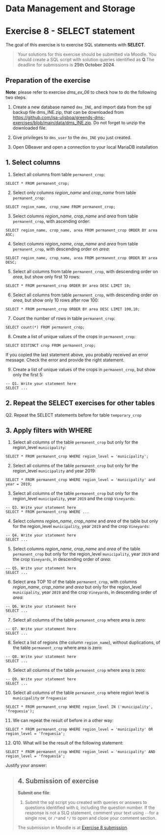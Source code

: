 # Data Management and Storage

# Exercise 8 - SELECT statement

The goal of this exercise is to exercise SQL statements with **SELECT**.

> Your solutions for this exercise should be submitted via Moodle. You should create a SQL script with solution queries identified as **Q**.The deadline for submissions is **25th October 2024**.

## Preparation of the exercise

**Note**: please refer to exercise *dms_ex_06* to check how to do the following two steps.

1. Create a new database named `dms_INE`, and import data from the sql backup file dms_INE.zip, that can be downloaded from https://github.com/isa-ulisboa/greends-dms-exercises/blob/main/data/dms_INE.zip. Do not forget to unzip the downloaded file.

2. Give privileges to `dms_user` to the `dms_INE` you just created.

3. Open DBeaver and open a connection to your local MariaDB installation

## 1. Select columns

1. Select all columns from table `permanent_crop`:

```
SELECT * FROM permanent_crop;
```

2. Select only columns *region_name* and *crop_name* from table `permanent_crop`:

```
SELECT region_name, crop_name FROM permanent_crop;
```
3. Select columns *region_name*, *crop_name* and *area* from table `permanent_crop`, with ascending order:

```
SELECT region_name, crop_name, area FROM permanent_crop ORDER BY area ASC;
```

4. Select columns *region_name*, *crop_name* and *area* from table `permanent_crop`, with descending order on *area*:

```
SELECT region_name, crop_name, area FROM permanent_crop ORDER BY area DESC;
```

5. Select all columns from table `permanent_crop`, with descending order on *area*, but show only first 10 rows:

```
SELECT * FROM permanent_crop ORDER BY area DESC LIMIT 10;
```

6. Select all columns from table `permanent_crop`, with descending order on *area*, but show only 10 rows after row 100:

```
SELECT * FROM permanent_crop ORDER BY area DESC LIMIT 100,10;
```

7. Count the number of rows in table `permanent_crop`:

```
SELECT count(*) FROM permanent_crop;
```

8. Create a list of unique values of the crops in `permanent_crop`:

```
SELECT DISTINCT crop FROM permanent_crop;
```
  If you copied the last statement above, you probably received an error message. Check the error and provide the right statement.

9. Create a list of unique values of the crops in `permanent_crop`, but show only the first 5:


```
-- Q1. Write your statement here
SELECT ... 
```

## 2. Repeat the SELECT exercises for other tables

Q2. Repeat the SELECT statements before for table `temporary_crop`

## 3. Apply filters with WHERE

1. Select all columns of the table `permanent_crop` but only for the region_level `municipality`:
```
SELECT * FROM permanent_crop WHERE region_level = 'municipality';
```

2. Select all columns of the table `permanent_crop` but only for the region_level `municipality` and year 2019:
```
SELECT * FROM permanent_crop WHERE region_level = 'municipality' and year = 2019;
```
3. Select all columns of the table `permanent_crop` but only for the region_level `municipality`, year `2019` and the crop `Vineyards`:
```
-- Q3. Write your statement here
SELECT * FROM permanent_crop WHERE ...
```
4. Select columns *region_name*, *crop_name* and *area* of the table but only for the region_level `municipality`, year `2019` and the crop `Vineyards`:

```
-- Q4. Write your statement here
SELECT ... 
```
5. Select columns *region_name*, *crop_name* and *area* of the table `permanent_crop` but only for the region_level `municipality`, year `2019` and the crop `Vineyards`, in descending order of *area*:
```
-- Q5. Write your statement here
SELECT ... 
```
6. Select area TOP 10 of the table `permanent_crop`, with columns *region_name*, *crop_name* and *area*  but only for the region_level `municipality`, year `2019` and the crop `Vineyards`, in descending order of *area*:
```
-- Q6. Write your statement here
SELECT ... 
```
7. Select all columns of the table `permanent_crop` where area is zero:
```
-- Q7. Write your statement here
SELECT ...
```
8. Select a list of regions (the column `region_name`), without duplications, of the table `permanent_crop` where area is zero:
```
-- Q8. Write your statement here
SELECT ...
```
9. Select all columns of the table `permanent_crop` where area is zero:
```
-- Q9. Write your statement here
SELECT ...
```
10. Select all columns of the table `permanent_crop` where region level is `municipality` or `freguesia`:
```
SELECT * FROM permanent_crop WHERE region_level IN ('municipality', 'freguesia');
```
11. We can repeat the result of before in a other way:
```
SELECT * FROM permanent_crop WHERE region_level = 'municipality' OR region_level = 'freguesia';
```

12. Q10. What will be the result of the following statement:
```
SELECT * FROM permanent_crop WHERE region_level = 'municipality' AND region_level = 'freguesia';
```
Justify your answer:

> ## 4. Submission of exercise
> **Submit one file**:
> 1. Submit the sql script you created with queries or answers to questions identified with `Q`, including the question number. If the response is not a SLQ statement, comment your text using `--`for a single row, or `/*`and `*/` to open and close your comment section. 
> 
> The submission in Moodle is at [Exercise 8 submission](https://elearning.ulisboa.pt/mod/assign/view.php?id=477152).